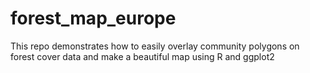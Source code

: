 # forest_map_europe
This repo demonstrates how to easily overlay community polygons on forest cover data and make a beautiful map using R and ggplot2
